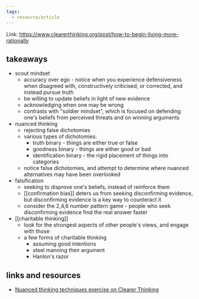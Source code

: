 ```yaml
---
tags:
  - resource/article
---
```

Link: https://www.clearerthinking.org/post/how-to-begin-living-more-rationally

## takeaways

- scout mindset
	- accuracy over ego - notice when you experience defensiveness when disagreed with, constructively criticised, or corrected, and instead pursue truth
	- be willing to update beliefs in light of new evidence
	- acknowledging when one may be wrong
	- contrasts with "soldier mindset", which is focused on defending one's beliefs from perceived threats and on winning arguments
- nuanced thinking
	- rejecting false dichotomies
	- various types of dichotomies:
		- truth binary - things are either true or false
		- goodness binary - things are either good or bad
		- identification binary - the rigid placement of things into categories
	- notice false dichotomies, and attempt to determine where nuanced alternatives may have been overlooked
- falsification
	- seeking to disprove one's beliefs, instead of reinforce them
	- [[confirmation bias]] deters us from seeking disconfirming evidence, but disconfirming evidence is a key way to counteract it
	- consider the 2,4,6 number pattern game - people who seek disconfirming evidence find the real answer faster
- [[charitable thinking]]
	- look for the strongest aspects of other people's views, and engage with those
	- a few forms of charitable thinking
		- assuming good intentions
		- steel manning their argument
		- Hanlon's razor

## links and resources

- [Nuanced thinking techniques exercise on Clearer Thinking](https://programs.clearerthinking.org/nuanced_thinking_techniques.html)